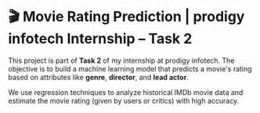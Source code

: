 
# 🎬 Movie Rating Prediction | prodigy infotech Internship – Task 2

This project is part of **Task 2** of my internship at prodigy infotech. The objective is to build a machine learning model that predicts a movie's rating based on attributes like **genre**, **director**, and **lead actor**.

We use regression techniques to analyze historical IMDb movie data and estimate the movie rating (given by users or critics) with high accuracy.
